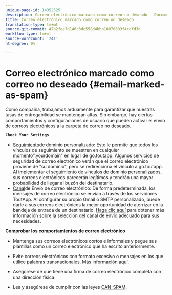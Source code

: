 ```yaml
---
unique-page-id: 14352525
description: Correo electrónico marcado como correo no deseado - Documentos de marketing - Documentación del producto
title: Correo electrónico marcado como correo no deseado
translation-type: tm+mt
source-git-commit: 47b2fee7d146c3dc558d4bbb10070683f4cdfd3d
workflow-type: tm+mt
source-wordcount: '241'
ht-degree: 0%

---
```



# Correo electrónico marcado como correo no deseado {#email-marked-as-spam}

Como compañía, trabajamos arduamente para garantizar que nuestras tasas de entregabilidad se mantengan altas. Sin embargo, hay ciertos comportamientos y configuraciones de usuario que pueden activar el envío de correos electrónicos a la carpeta de correo no deseado.

**`Check Your Settings`**

* [Seguimiento](http://docs.marketo.com/x/4oPS)de dominio personalizado: Esto le permite que todos los vínculos de seguimiento se muestren en cualquier momento&quot;.yourdomain&quot; en lugar de go.toutapp. Algunos servicios de seguridad de correo electrónico verán que el correo electrónico proviene de &quot;su dominio&quot;, pero se redirecciona el vínculo a go.toutapp. Al implementar el seguimiento de vínculos de dominio personalizados, sus correos electrónicos parecerán legítimos y tendrán una mayor probabilidad de llegar al buzón del destinatario.
* [Canal](http://docs.marketo.com/x/y4TS)de Envío de correo electrónico: De forma predeterminada, los mensajes de correo electrónico se envían a través de los servidores ToutApp. Al configurar su propio Gmail o SMTP personalizado, puede darle a sus correos electrónicos la mejor oportunidad de aterrizar en la bandeja de entrada de un destinatario. [Haga clic aquí](https://nation.marketo.com/docs/DOC-5080) para obtener más información sobre la selección del canal de envío adecuado para sus necesidades.

**Comprobar los comportamientos de correo electrónico**

* Mantenga sus correos electrónicos cortos e informales y pegue sus plantillas como un correo electrónico que ha escrito anteriormente.

* Evite correos electrónicos con formato excesivo o mensajes en los que utilice palabras transnacionales. Más información [aquí](http://www1.toutapp.com/blog/how-to-keep-your-sales-emails-out-of-the-spam-filter/).

* Asegúrese de que tiene una firma de correo electrónico completa con una dirección física.

* Lea y asegúrese de cumplir con las leyes [CAN-SPAM](http://docs.marketo.com/display/docs/assets/external-link.jspa).

